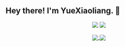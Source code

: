 <h2> Hey there! I'm YueXiaoliang. 👋</h2>

<p align = "center">
  <img src = "https://github-readme-stats.vercel.app/api?username=yuexiaoliang&count_private=true&show_icons=true&theme=tokyonight&line_height=40">
  <img src = "https://github-readme-stats.vercel.app/api/top-langs/?username=yuexiaoliang&theme=tokyonight">
</p>

<p align = "center">
<a href="https://github.com/yuexiaoliang/knowledge-sharing">
  <img align="center" src="https://github-readme-stats.vercel.app/api/pin/?username=yuexiaoliang&repo=knowledge-sharing&theme=tokyonight" />
</a>
<a href="https://github.com/yuexiaoliang/docs">
  <img align="center" src="https://github-readme-stats.vercel.app/api/pin/?username=yuexiaoliang&repo=docs&theme=tokyonight" />
</a>
</p>
